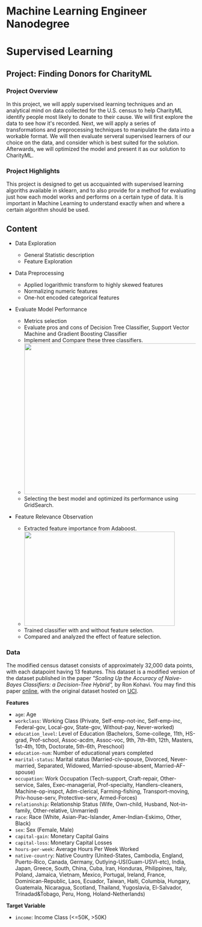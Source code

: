 # Machine Learning Engineer Nanodegree
# Supervised Learning
## Project: Finding Donors for CharityML

### Project Overview
In this project, we will apply supervised learning techniques and an analytical mind on data collected for the U.S. census to help CharityML identify people most likely to donate to their cause. We will first explore the data to see how it's recorded. Next, we will apply a series of transformations and preprocessing techniques to manipulate the data into a workable format. We will then evaluate serveral supervised learners of our choice on the data, and consider which is best suited for the solution. Afterwards, we will optimized the model and present it as our solution to CharityML. 

### Project Highlights
This project is designed to get us accquainted with supervised learning algoriths available in sklearn, and to also provide for a method for evaluating just how each model works and performs on a certain type of data. It is important in Machine Learning to understand exactly when and where a certain algorithm should be used. 

## Content

- Data Exploration
  - General Statistic description
  - Feature Exploration
  
- Data Preprocessing
  - Applied logarithmic transform to highly skewed features
  - Normalizing numeric features
  - One-hot encoded categorical features
  
- Evaluate Model Performance
  - Metrics selection
  - Evaluate pros and cons of Decision Tree Classifier, Support Vector Machine and Gradient Boosting Classifier
  - Implement and Compare these three classifiers.
  - <img src="https://user-images.githubusercontent.com/17235054/32567714-1dd2fcda-c48a-11e7-9182-fd4df8781b86.png" width=700 height=400>
  - Selecting the best model and optimized its performance using GridSearch. 
  
- Feature Relevance Observation
  - Extracted feature importance from Adaboost.
  - <img src="https://user-images.githubusercontent.com/17235054/32568143-6a8857b8-c48b-11e7-8b06-683b6711bba6.png" width=400 height=250>
  - Trained classifier with and without feature selection.
  - Compared and analyzed the effect of feature selection. 



### Data

The modified census dataset consists of approximately 32,000 data points, with each datapoint having 13 features. This dataset is a modified version of the dataset published in the paper *"Scaling Up the Accuracy of Naive-Bayes Classifiers: a Decision-Tree Hybrid",* by Ron Kohavi. You may find this paper [online](https://www.aaai.org/Papers/KDD/1996/KDD96-033.pdf), with the original dataset hosted on [UCI](https://archive.ics.uci.edu/ml/datasets/Census+Income).

**Features**
- `age`: Age
- `workclass`: Working Class (Private, Self-emp-not-inc, Self-emp-inc, Federal-gov, Local-gov, State-gov, Without-pay, Never-worked)
- `education_level`: Level of Education (Bachelors, Some-college, 11th, HS-grad, Prof-school, Assoc-acdm, Assoc-voc, 9th, 7th-8th, 12th, Masters, 1st-4th, 10th, Doctorate, 5th-6th, Preschool)
- `education-num`: Number of educational years completed
- `marital-status`: Marital status (Married-civ-spouse, Divorced, Never-married, Separated, Widowed, Married-spouse-absent, Married-AF-spouse)
- `occupation`: Work Occupation (Tech-support, Craft-repair, Other-service, Sales, Exec-managerial, Prof-specialty, Handlers-cleaners, Machine-op-inspct, Adm-clerical, Farming-fishing, Transport-moving, Priv-house-serv, Protective-serv, Armed-Forces)
- `relationship`: Relationship Status (Wife, Own-child, Husband, Not-in-family, Other-relative, Unmarried)
- `race`: Race (White, Asian-Pac-Islander, Amer-Indian-Eskimo, Other, Black)
- `sex`: Sex (Female, Male)
- `capital-gain`: Monetary Capital Gains
- `capital-loss`: Monetary Capital Losses
- `hours-per-week`: Average Hours Per Week Worked
- `native-country`: Native Country (United-States, Cambodia, England, Puerto-Rico, Canada, Germany, Outlying-US(Guam-USVI-etc), India, Japan, Greece, South, China, Cuba, Iran, Honduras, Philippines, Italy, Poland, Jamaica, Vietnam, Mexico, Portugal, Ireland, France, Dominican-Republic, Laos, Ecuador, Taiwan, Haiti, Columbia, Hungary, Guatemala, Nicaragua, Scotland, Thailand, Yugoslavia, El-Salvador, Trinadad&Tobago, Peru, Hong, Holand-Netherlands)

**Target Variable**
- `income`: Income Class (<=50K, >50K)
